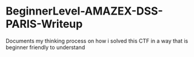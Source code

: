 # BeginnerLevel-AMAZEX-DSS-PARIS-Writeup
Documents my thinking process on how i solved this CTF in a way that is beginner friendly to understand
